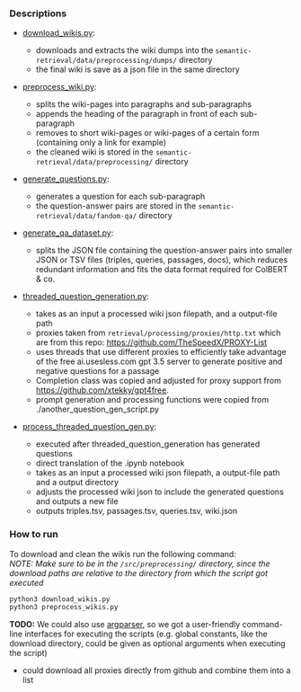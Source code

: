  
### Descriptions

- [download_wikis.py](/src/preprocessing/download_wikis.py):
    - downloads and extracts the wiki dumps into the `semantic-retrieval/data/preprocessing/dumps/` directory
    - the final wiki is save as a json file in the same directory

- [preprocess_wiki.py](/src/preprocessing/preprocess_wiki.py):
    - splits the wiki-pages into paragraphs and sub-paragraphs
    - appends the heading of the paragraph in front of each sub-paragraph
    - removes to short wiki-pages or wiki-pages of a certain form (containing only a link for example)
    - the cleaned wiki is stored in the `semantic-retrieval/data/preprocessing/` directory

- [generate_questions.py](/src/preprocessing/generate_questions.py):
    - generates a question for each sub-paragraph
    - the question-answer pairs are stored in the `semantic-retrieval/data/fandom-qa/` directory

- [generate_qa_dataset.py](/src/preprocessing/generate_qa_dataset.py):
    - splits the JSON file containing the question-answer pairs into smaller JSON or TSV files (triples, queries, passages, docs), which reduces redundant information and fits the data format required for ColBERT & co.

- [threaded_question_generation.py](/src/preprocessing/threaded_question_generation.py):
    - takes as an input a processed wiki json filepath, and a output-file path
    - proxies taken from `retrieval/processing/proxies/http.txt` which are from this repo: https://github.com/TheSpeedX/PROXY-List
    - uses threads that use different proxies to efficiently take advantage of the free ai.usesless.com gpt 3.5 server to generate positive and negative questions for a passage
    - Completion class was copied and adjusted for proxy support from https://github.com/xtekky/gpt4free. 
    - prompt generation and processing functions were copied from ./another_question_gen_script.py

- [process_threaded_question_gen.py](/src/preprocessing/threaded_question_generation.py):
    - executed after threaded_question_generation has generated questions
    - direct translation of the .ipynb notebook
    - takes as an input a processed wiki json filepath, a output-file path and a output directory
    - adjusts the processed wiki json to include the generated questions and outputs a new file
    - outputs triples.tsv, passages.tsv, queries.tsv, wiki.json




### How to run

To download and clean the wikis run the following command: \
*NOTE: Make sure to be in the `/src/preprocessing/` directory, since the download paths are relative to the directory from which the script got executed*
```bash
python3 download_wikis.py
python3 preprocess_wikis.py
```
**TODO:** We could also use [argparser](https://docs.python.org/3/library/argparse.html), so we got a user-friendly command-line interfaces for executing the scripts (e.g. global constants, like the download directory, could be given as optional arguments when executing the script)
- could download all proxies directly from github and combine them into a list
